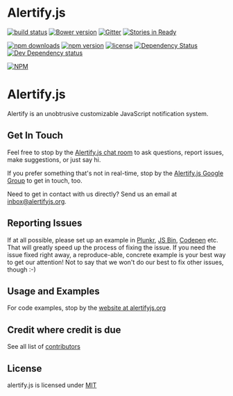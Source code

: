 # Alertify.js

[![build status](https://secure.travis-ci.org/alertifyjs/alertify.js.png)](http://travis-ci.org/alertifyjs/alertify.js)
[![Bower version](https://badge.fury.io/bo/alertifyjs.svg)](http://badge.fury.io/bo/alertifyjs)
[![Gitter](https://badges.gitter.im/Join%20Chat.svg)](https://gitter.im/alertifyjs/alertify.js?utm_source=badge&utm_medium=badge&utm_campaign=pr-badge)
[![Stories in Ready](https://badge.waffle.io/alertifyjs/alertify.js.png?label=ready&title=Ready)](https://waffle.io/alertifyjs/alertify.js)

[![npm downloads](https://img.shields.io/npm/dm/localeval.svg)](https://www.npmjs.com/package/alertify.js)
[![npm version](https://img.shields.io/npm/v/alertify.js.svg)](https://www.npmjs.com/package/alertify.js)
[![license](https://img.shields.io/npm/l/alertify.js.svg)](https://www.npmjs.com/package/alertify.js)
[![Dependency Status](https://david-dm.org/alertifyjs/alertify.js.svg)](https://david-dm.org/alertifyjs/alertify.js)
[![Dev Dependency status](https://david-dm.org/alertifyjs/alertify.js/dev-status.svg)](https://david-dm.org/alertifyjs/alertify.js#info=devDependencies&view=table)

[![NPM](https://nodei.co/npm/alertify.js.png)](https://nodei.co/npm/alertify.js/)

# Alertify.js

Alertify is an unobtrusive customizable JavaScript notification system.

## Get In Touch

Feel free to stop by the [Alertify.js chat room](https://gitter.im/alertifyjs/alertify.js) to ask questions, report issues, make suggestions, or just say hi.

If you prefer something that's not in real-time, stop by the [Alertify.js Google Group](https://groups.google.com/forum/#!forum/alertifyjs/new) to get in touch, too.

Need to get in contact with us directly? Send us an email at [inbox@alertifyjs.org](mailto:inbox@alertifyjs.org).

## Reporting Issues

If at all possible, please set up an example in [Plunkr](http://plunkr.co), [JS Bin](//jsbin.com), [Codepen](http://codepen.io/)
etc. That will greatly speed up the process of fixing the issue. If you need the issue fixed right away, a reproduce-able,
concrete example is your best way to get our attention! Not to say that we won't do our best to fix other issues, though :-)

## Usage and Examples

For code examples, stop by the [website at alertifyjs.org](http://alertifyjs.org/)

## Credit where credit is due

See all list of [contributors](https://github.com/alertifyjs/alertify.js/contributors)

## License

alertify.js is licensed under [MIT](http://www.opensource.org/licenses/MIT)
